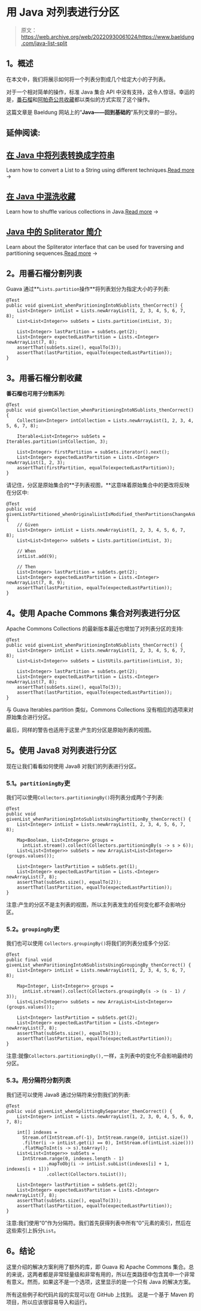 # 用 Java 对列表进行分区

> 原文：<https://web.archive.org/web/20220930061024/https://www.baeldung.com/java-list-split>

## 1。概述

在本文中，我们将展示如何将一个列表分割成几个给定大小的子列表。

对于一个相对简单的操作，标准 Java 集合 API 中没有支持，这令人惊讶。幸运的是，[番石榴](https://web.archive.org/web/20220929201248/https://github.com/google/guava "The Guava Library")和[阿帕奇公共收藏](https://web.archive.org/web/20220929201248/https://commons.apache.org/proper/commons-collections/ "The Apache Commons Collections library")都以类似的方式实现了这个操作。

这篇文章是 Baeldung 网站上的“**Java——回到基础的**”系列文章的一部分。

## 延伸阅读:

## [在 Java 中将列表转换成字符串](/web/20220929201248/https://www.baeldung.com/java-list-to-string)

Learn how to convert a List to a String using different techniques.[Read more](/web/20220929201248/https://www.baeldung.com/java-list-to-string) →

## [在 Java 中混洗收藏](/web/20220929201248/https://www.baeldung.com/java-shuffle-collection)

Learn how to shuffle various collections in Java.[Read more](/web/20220929201248/https://www.baeldung.com/java-shuffle-collection) →

## [Java 中的 Spliterator 简介](/web/20220929201248/https://www.baeldung.com/java-spliterator)

Learn about the Spliterator interface that can be used for traversing and partitioning sequences.[Read more](/web/20220929201248/https://www.baeldung.com/java-spliterator) →

## 2。用番石榴分割列表

Guava 通过**`Lists.partition`操作**将列表划分为指定大小的子列表:

```
@Test
public void givenList_whenParitioningIntoNSublists_thenCorrect() {
    List<Integer> intList = Lists.newArrayList(1, 2, 3, 4, 5, 6, 7, 8);
    List<List<Integer>> subSets = Lists.partition(intList, 3);

    List<Integer> lastPartition = subSets.get(2);
    List<Integer> expectedLastPartition = Lists.<Integer> newArrayList(7, 8);
    assertThat(subSets.size(), equalTo(3));
    assertThat(lastPartition, equalTo(expectedLastPartition));
}
```

## 3。用番石榴分割收藏

**番石榴也可用于分割系列**:

```
@Test
public void givenCollection_whenParitioningIntoNSublists_thenCorrect() {
    Collection<Integer> intCollection = Lists.newArrayList(1, 2, 3, 4, 5, 6, 7, 8);

    Iterable<List<Integer>> subSets = Iterables.partition(intCollection, 3);

    List<Integer> firstPartition = subSets.iterator().next();
    List<Integer> expectedLastPartition = Lists.<Integer> newArrayList(1, 2, 3);
    assertThat(firstPartition, equalTo(expectedLastPartition));
}
```

请记住，分区是原始集合的**子列表视图，**这意味着原始集合中的更改将反映在分区中:

```
@Test
public void givenListPartitioned_whenOriginalListIsModified_thenPartitionsChangeAsWell() {
    // Given
    List<Integer> intList = Lists.newArrayList(1, 2, 3, 4, 5, 6, 7, 8);
    List<List<Integer>> subSets = Lists.partition(intList, 3);

    // When
    intList.add(9);

    // Then
    List<Integer> lastPartition = subSets.get(2);
    List<Integer> expectedLastPartition = Lists.<Integer> newArrayList(7, 8, 9);
    assertThat(lastPartition, equalTo(expectedLastPartition));
}
```

## 4。使用 Apache Commons 集合对列表进行分区

Apache Commons Collections 的最新版本最近也增加了对列表分区的支持:

```
@Test
public void givenList_whenParitioningIntoNSublists_thenCorrect() {
    List<Integer> intList = Lists.newArrayList(1, 2, 3, 4, 5, 6, 7, 8);
    List<List<Integer>> subSets = ListUtils.partition(intList, 3);

    List<Integer> lastPartition = subSets.get(2);
    List<Integer> expectedLastPartition = Lists.<Integer> newArrayList(7, 8);
    assertThat(subSets.size(), equalTo(3));
    assertThat(lastPartition, equalTo(expectedLastPartition));
}
```

与 Guava Iterables.partition 类似，Commons Collections 没有相应的选项来对原始集合进行分区。

最后，同样的警告也适用于这里:产生的分区是原始列表的视图。

## 5。使用 Java8 对列表进行分区

现在让我们看看如何使用 Java8 对我们的列表进行分区。

### 5.1。`partitioningBy`吏

我们可以使用`Collectors.partitioningBy()`将列表分成两个子列表:

```
@Test
public void givenList_whenParitioningIntoSublistsUsingPartitionBy_thenCorrect() {
    List<Integer> intList = Lists.newArrayList(1, 2, 3, 4, 5, 6, 7, 8);

    Map<Boolean, List<Integer>> groups = 
      intList.stream().collect(Collectors.partitioningBy(s -> s > 6));
    List<List<Integer>> subSets = new ArrayList<List<Integer>>(groups.values());

    List<Integer> lastPartition = subSets.get(1);
    List<Integer> expectedLastPartition = Lists.<Integer> newArrayList(7, 8);
    assertThat(subSets.size(), equalTo(2));
    assertThat(lastPartition, equalTo(expectedLastPartition));
}
```

注意:产生的分区不是主列表的视图，所以主列表发生的任何变化都不会影响分区。

### 5.2。`groupingBy`吏

我们也可以使用 `Collectors.groupingBy()`将我们的列表分成多个分区:

```
@Test
public final void givenList_whenParitioningIntoNSublistsUsingGroupingBy_thenCorrect() {
    List<Integer> intList = Lists.newArrayList(1, 2, 3, 4, 5, 6, 7, 8);

    Map<Integer, List<Integer>> groups = 
      intList.stream().collect(Collectors.groupingBy(s -> (s - 1) / 3));
    List<List<Integer>> subSets = new ArrayList<List<Integer>>(groups.values());

    List<Integer> lastPartition = subSets.get(2);
    List<Integer> expectedLastPartition = Lists.<Integer> newArrayList(7, 8);
    assertThat(subSets.size(), equalTo(3));
    assertThat(lastPartition, equalTo(expectedLastPartition));
}
```

注意:就像`Collectors.partitioningBy(),`一样，主列表中的变化不会影响最终的分区。

### 5.3。用分隔符分割列表

我们还可以使用 Java8 通过分隔符来分割我们的列表:

```
@Test
public void givenList_whenSplittingBySeparator_thenCorrect() {
    List<Integer> intList = Lists.newArrayList(1, 2, 3, 0, 4, 5, 6, 0, 7, 8);

    int[] indexes = 
      Stream.of(IntStream.of(-1), IntStream.range(0, intList.size())
      .filter(i -> intList.get(i) == 0), IntStream.of(intList.size()))
      .flatMapToInt(s -> s).toArray();
    List<List<Integer>> subSets = 
      IntStream.range(0, indexes.length - 1)
               .mapToObj(i -> intList.subList(indexes[i] + 1, indexes[i + 1]))
               .collect(Collectors.toList());

    List<Integer> lastPartition = subSets.get(2);
    List<Integer> expectedLastPartition = Lists.<Integer> newArrayList(7, 8);
    assertThat(subSets.size(), equalTo(3));
    assertThat(lastPartition, equalTo(expectedLastPartition));
}
```

注意:我们使用“0”作为分隔符。我们首先获得列表中所有“0”元素的索引，然后在这些索引上拆分`List`。

## 6。结论

这里介绍的解决方案利用了额外的库，即 Guava 和 Apache Commons 集合。总的来说，这两者都是非常轻量级和非常有用的，所以在类路径中包含其中一个非常有意义。然而，如果这不是一个选项，这里显示的是一个只有 Java 的解决方案。

所有这些例子和代码片段的实现可以在 GitHub 上找到。 这是一个基于 Maven 的项目，所以应该很容易导入和运行。